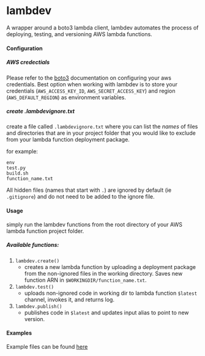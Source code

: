 # lambdev
A wrapper around a boto3 lambda client, lambdev automates the process of deploying, testing, and versioning AWS lambda
functions.

#### Configuration

##### AWS credectials
Please refer to the [boto3](https://boto3.amazonaws.com/v1/documentation/api/latest/guide/configuration.html)
documentation on configuring your aws credentials. Best option when working with lambdev is to store your credentials
(`AWS_ACCESS_KEY_ID`, `AWS_SECRET_ACCESS_KEY`) and region (`AWS_DEFAULT_REGION`) as environment variables.

##### create .lambdevignore.txt
create a file called `.lambdevignore.txt` where you can list the *names* of files and directories that are in your project folder
that you would like to exclude from your lambda function deployment package. 

for example:
```text
env
test.py
build.sh
function_name.txt
```
All hidden files (names that start with `.`) are
ignored by default (ie `.gitignore`) and do not need to be added to the ignore file.

#### Usage
simply run the lambdev functions from the root directory of your AWS lambda function project folder.

##### Available functions:
1. `lambdev.create()`
    - creates a new lambda function by uploading a deployment package from the non-ignored files in the working directory.
   Saves new function ARN in `$WORKINGDIR/function_name.txt`.
1. `lambdev.test()`
    - uploads non-ignored code in working dir to lambda function `$latest` channel, invokes it, and returns log.
1. `lambdev.publish()`
    - publishes code in `$latest` and updates input alias to point to new version.

#### Examples
Example files can be found [here](./examples)